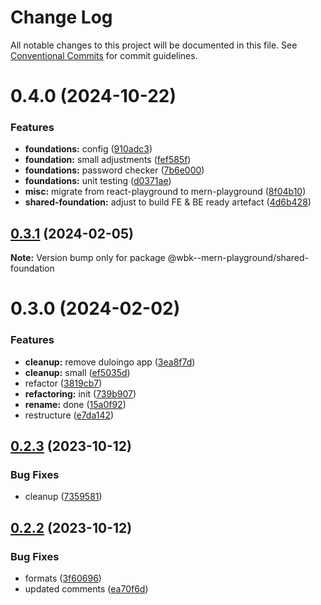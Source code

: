 # Change Log

All notable changes to this project will be documented in this file.
See [Conventional Commits](https://conventionalcommits.org) for commit guidelines.

# 0.4.0 (2024-10-22)

### Features

-   **foundations:** config ([910adc3](https://github.com/paulAlexSerban/wbk--mern-playground/commit/910adc3dc0482b0faeb2bb03eafe4a75fc2fd1fd))
-   **foundation:** small adjustments ([fef585f](https://github.com/paulAlexSerban/wbk--mern-playground/commit/fef585f8b82d578db24e820fb2c34e6f3a70d532))
-   **foundations:** password checker ([7b6e000](https://github.com/paulAlexSerban/wbk--mern-playground/commit/7b6e00085e389a795c0710508c0c895615c56d1e))
-   **foundations:** unit testing ([d0371ae](https://github.com/paulAlexSerban/wbk--mern-playground/commit/d0371ae1b9de44c1e8304ce1dc2afdf4daeda82a))
-   **misc:** migrate from react-playground to mern-playground ([8f04b10](https://github.com/paulAlexSerban/wbk--mern-playground/commit/8f04b103fc0a1af0286bbc101d997c7763f8e35d))
-   **shared-foundation:** adjust to build FE & BE ready artefact ([4d6b428](https://github.com/paulAlexSerban/wbk--mern-playground/commit/4d6b4285dd7e9cc4b2e168026ef84d7d97ce5a44))

## [0.3.1](https://github.com/paulAlexSerban/wbk--mern-playground/compare/@wbk--mern-playground/shared-foundation@0.3.0...@wbk--mern-playground/shared-foundation@0.3.1) (2024-02-05)

**Note:** Version bump only for package @wbk--mern-playground/shared-foundation

# 0.3.0 (2024-02-02)

### Features

-   **cleanup:** remove duloingo app ([3ea8f7d](https://github.com/paulAlexSerban/wbk--mern-playground/commit/3ea8f7d47da9759c9ea8f62599a8aa4250b38c3c))
-   **cleanup:** small ([ef5035d](https://github.com/paulAlexSerban/wbk--mern-playground/commit/ef5035dd88231efce920b3a5ed7e94acaaa02811))
-   refactor ([3819cb7](https://github.com/paulAlexSerban/wbk--mern-playground/commit/3819cb7dabfd32836e6acd0d5a8089b467ea5985))
-   **refactoring:** init ([739b907](https://github.com/paulAlexSerban/wbk--mern-playground/commit/739b9078aa89501f101b009f87f09b49054815c0))
-   **rename:** done ([15a0f92](https://github.com/paulAlexSerban/wbk--mern-playground/commit/15a0f92f47690da6021269d43d7489cb72cdc514))
-   restructure ([e7da142](https://github.com/paulAlexSerban/wbk--mern-playground/commit/e7da1422fa1001435ee4f7e086684e2ce2a65276))

## [0.2.3](https://github.com/paulAlexSerban/wbk--mern-playground/compare/@wbk--mern-playground/shared-foundation@0.2.2...@wbk--mern-playground/shared-foundation@0.2.3) (2023-10-12)

### Bug Fixes

-   cleanup ([7359581](https://github.com/paulAlexSerban/wbk--mern-playground/commit/735958170f11f71fccdae07f851dce5aa62f477a))

## [0.2.2](https://github.com/paulAlexSerban/wbk--mern-playground/compare/@wbk--mern-playground/shared-foundation@0.2.1...@wbk--mern-playground/shared-foundation@0.2.2) (2023-10-12)

### Bug Fixes

-   formats ([3f60696](https://github.com/paulAlexSerban/wbk--mern-playground/commit/3f6069645d1ccb4d85fedfffabfbcd396a619bde))
-   updated comments ([ea70f6d](https://github.com/paulAlexSerban/wbk--mern-playground/commit/ea70f6d7acd23748d9dac8b44fe7d12f492febd8))
